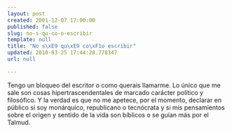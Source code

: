 ```yaml
---
layout: post
created: 2001-12-07 17:00:00
published: false
slug: no-s-qu-co-o-escribir
template: null
title: "No s\xE9 qu\xE9 co\xF1o escribir"
updated: 2010-03-25 17:44:28.778347
url: null

---
```


Tengo un bloqueo del escritor o como querais llamarme. Lo único que me sale son cosas hipertrascendentales de marcado carácter político y filosófico. Y la verdad es que no me apetece, por el momento, declarar en público si soy monárquico, republicano o tecnócrata y si mis pensamientos sobre el origen y sentido de la vida son bíblicos o se guían más por el Talmud.



